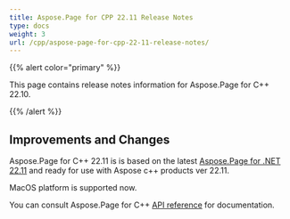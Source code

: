 ```yaml
---
title: Aspose.Page for CPP 22.11 Release Notes
type: docs
weight: 3
url: /cpp/aspose-page-for-cpp-22-11-release-notes/
---
```


{{% alert color="primary" %}}

This page contains release notes information for Aspose.Page for C++ 22.10.


{{% /alert %}}
## **Improvements and Changes**

Aspose.Page for C++ 22.11 is is based on the latest [Aspose.Page for .NET 22.11](/page/net/aspose-page-for-net-22-11-release-notes/) and ready for use with Aspose c++ products ver 22.11.

MacOS platform is supported now.


You can consult Aspose.Page for C++ [API reference](https://apireference.aspose.com/cpp/page/) for documentation.
